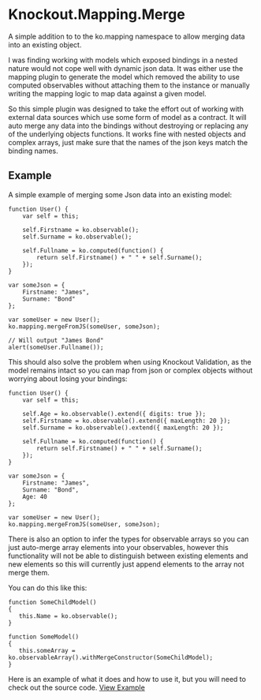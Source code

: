 # Knockout.Mapping.Merge

A simple addition to to the ko.mapping namespace to allow merging data into an existing object.

I was finding working with models which exposed bindings in a nested nature would not cope well with 
dynamic json data. It was either use the mapping plugin to generate the model which removed the ability
to use computed observables without attaching them to the instance or manually writing the mapping logic
to map data against a given model.

So this simple plugin was designed to take the effort out of working with external data sources which use 
some form of model as a contract. It will auto merge any data into the bindings without destroying or replacing
any of the underlying objects functions. It works fine with nested objects and complex arrays, just make 
sure that the names of the json keys match the binding names.

## Example

A simple example of merging some Json data into an existing model:
```
function User() {
    var self = this;
    
    self.Firstname = ko.observable();
    self.Surname = ko.observable();
    
    self.Fullname = ko.computed(function() {
        return self.Firstname() + " " + self.Surname();
    });
}

var someJson = {
	Firstname: "James",
	Surname: "Bond"
};

var someUser = new User();
ko.mapping.mergeFromJS(someUser, someJson);

// Will output "James Bond"
alert(someUser.Fullname());
```

This should also solve the problem when using Knockout Validation, as the model remains intact so you 
can map from json or complex objects without worrying about losing your bindings:

```
function User() {
    var self = this;
    
	self.Age = ko.observable().extend({ digits: true });
    self.Firstname = ko.observable().extend({ maxLength: 20 });
    self.Surname = ko.observable().extend({ maxLength: 20 });
    
    self.Fullname = ko.computed(function() {
        return self.Firstname() + " " + self.Surname();
    });
}

var someJson = {
	Firstname: "James",
	Surname: "Bond",
	Age: 40
};

var someUser = new User();
ko.mapping.mergeFromJS(someUser, someJson);

```

There is also an option to infer the types for observable arrays so you can just auto-merge array elements into 
your observables, however this functionality will not be able to distinguish between existing elements and new elements
so this will currently just append elements to the array not merge them.

You can do this like this:

```
function SomeChildModel()
{
   this.Name = ko.observable();
}

function SomeModel()
{
   this.someArray = ko.observableArray().withMergeConstructor(SomeChildModel);
}
```

Here is an example of what it does and how to use it, but you will need to check out the source code.
[View Example](https://rawgithub.com/grofit/knockout.mapping.merge/master/example.html)
